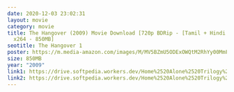 ```yaml
---
date: 2020-12-03 23:02:31
layout: movie
category: movie
title: The Hangover (2009) Movie Download [720p BDRip - [Tamil + Hindi + Eng] -
  x264 - 850MB]
seotitle: The Hangover 1
poster: https://m.media-amazon.com/images/M/MV5BZmU5ODExOWQtM2RhYy00MmFkLTljOTgtZjFmYjllYTc0ZmFmXkEyXkFqcGdeQXVyMjgyNDU4MjE@._V1_.jpg
size: 850MB
year: "2009"
link1: https://drive.softpedia.workers.dev/Home%2520Alone%2520Trilogy%2520(1990%2520to%25201997)/(%2520Telegram%2520%40isaiminidownload%2520)%2520-%2520Home%2520Alone%2520(1990)%5B720p%2520BDRip%2520-%2520%5BTamil%2520%2B%2520Hindi%2520%2B%2520Eng%5D%2520-%2520x264%2520-%25201.1GB%5D.mkv?rootId=0AN9zhQ1hps-9Uk9PVA
link2: https://drive.softpedia.workers.dev/Home%2520Alone%2520Trilogy%2520(1990%2520to%25201997)/(%2520Telegram%2520%40isaiminidownload%2520)%2520-%2520Home%2520Alone%2520(1990)%5B720p%2520BDRip%2520-%2520%5BTamil%2520%2B%2520Hindi%2520%2B%2520Eng%5D%2520-%2520x264%2520-%25201.1GB%5D.mkv?rootId=0AN9zhQ1hps-9Uk9PVA
---
```

